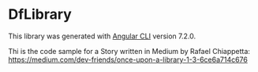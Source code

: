 # DfLibrary

This library was generated with [Angular CLI](https://github.com/angular/angular-cli) version 7.2.0.

Thi is the code sample for a Story written in Medium by Rafael Chiappetta: https://medium.com/dev-friends/once-upon-a-library-1-3-6ce6a714c676
